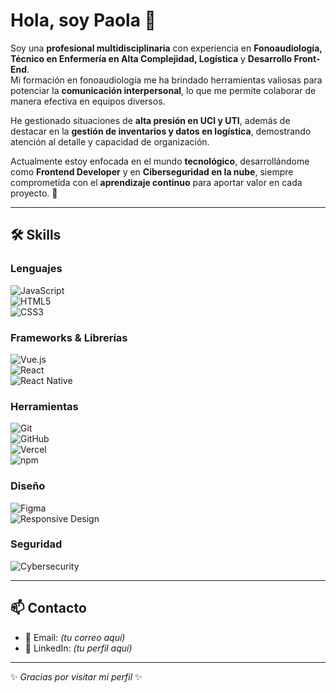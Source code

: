 # Hola, soy Paola 👋

Soy una **profesional multidisciplinaria** con experiencia en **Fonoaudiología, Técnico en Enfermería en Alta Complejidad, Logística** y **Desarrollo Front-End**.  
Mi formación en fonoaudiología me ha brindado herramientas valiosas para potenciar la **comunicación interpersonal**, lo que me permite colaborar de manera efectiva en equipos diversos.  

He gestionado situaciones de **alta presión en UCI y UTI**, además de destacar en la **gestión de inventarios y datos en logística**, demostrando atención al detalle y capacidad de organización.  

Actualmente estoy enfocada en el mundo **tecnológico**, desarrollándome como **Frontend Developer** y en **Ciberseguridad en la nube**, siempre comprometida con el **aprendizaje continuo** para aportar valor en cada proyecto. 🚀  

---

## 🛠️ Skills

### Lenguajes
![JavaScript](https://img.shields.io/badge/JavaScript-F7DF1E?style=for-the-badge&logo=javascript&logoColor=000)  
![HTML5](https://img.shields.io/badge/HTML5-E34F26?style=for-the-badge&logo=html5&logoColor=fff)  
![CSS3](https://img.shields.io/badge/CSS3-1572B6?style=for-the-badge&logo=css3&logoColor=fff)  

### Frameworks & Librerías
![Vue.js](https://img.shields.io/badge/Vue.js-4FC08D?style=for-the-badge&logo=vue.js&logoColor=fff)  
![React](https://img.shields.io/badge/React-61DAFB?style=for-the-badge&logo=react&logoColor=000)  
![React Native](https://img.shields.io/badge/React_Native-20232A?style=for-the-badge&logo=react&logoColor=61DAFB)  

### Herramientas
![Git](https://img.shields.io/badge/Git-F05032?style=for-the-badge&logo=git&logoColor=fff)  
![GitHub](https://img.shields.io/badge/GitHub-181717?style=for-the-badge&logo=github&logoColor=fff)  
![Vercel](https://img.shields.io/badge/Vercel-000000?style=for-the-badge&logo=vercel&logoColor=fff)  
![npm](https://img.shields.io/badge/npm-CB3837?style=for-the-badge&logo=npm&logoColor=fff)  

### Diseño
![Figma](https://img.shields.io/badge/Figma-F24E1E?style=for-the-badge&logo=figma&logoColor=fff)  
![Responsive Design](https://img.shields.io/badge/Responsive-000?style=for-the-badge&logo=google-chrome&logoColor=fff)  

### Seguridad
![Cybersecurity](https://img.shields.io/badge/Cybersecurity-2E7D32?style=for-the-badge&logo=trustpilot&logoColor=fff)  

---

## 📫 Contacto
- 📧 Email: *(tu correo aquí)*  
- 💼 LinkedIn: *(tu perfil aquí)*  

---

✨ *Gracias por visitar mi perfil* ✨

